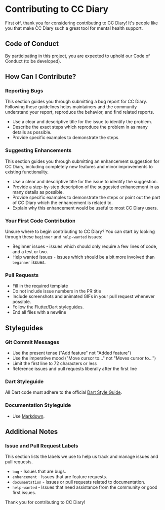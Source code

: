 # Contributing to CC Diary

First off, thank you for considering contributing to CC Diary! It's people like you that make CC Diary such a great tool for mental health support.

## Code of Conduct

By participating in this project, you are expected to uphold our Code of Conduct (to be developed).

## How Can I Contribute?

### Reporting Bugs

This section guides you through submitting a bug report for CC Diary. Following these guidelines helps maintainers and the community understand your report, reproduce the behavior, and find related reports.

- Use a clear and descriptive title for the issue to identify the problem.
- Describe the exact steps which reproduce the problem in as many details as possible.
- Provide specific examples to demonstrate the steps.

### Suggesting Enhancements

This section guides you through submitting an enhancement suggestion for CC Diary, including completely new features and minor improvements to existing functionality.

- Use a clear and descriptive title for the issue to identify the suggestion.
- Provide a step-by-step description of the suggested enhancement in as many details as possible.
- Provide specific examples to demonstrate the steps or point out the part of CC Diary which the enhancement is related to.
- Explain why this enhancement would be useful to most CC Diary users.

### Your First Code Contribution

Unsure where to begin contributing to CC Diary? You can start by looking through these `beginner` and `help-wanted` issues:

- Beginner issues - issues which should only require a few lines of code, and a test or two.
- Help wanted issues - issues which should be a bit more involved than `beginner` issues.

### Pull Requests

- Fill in the required template
- Do not include issue numbers in the PR title
- Include screenshots and animated GIFs in your pull request whenever possible.
- Follow the Flutter/Dart styleguides.
- End all files with a newline

## Styleguides

### Git Commit Messages

- Use the present tense ("Add feature" not "Added feature")
- Use the imperative mood ("Move cursor to..." not "Moves cursor to...")
- Limit the first line to 72 characters or less
- Reference issues and pull requests liberally after the first line

### Dart Styleguide

All Dart code must adhere to the official [Dart Style Guide](https://dart.dev/guides/language/effective-dart/style).

### Documentation Styleguide

- Use [Markdown](https://daringfireball.net/projects/markdown).

## Additional Notes

### Issue and Pull Request Labels

This section lists the labels we use to help us track and manage issues and pull requests.

* `bug` - Issues that are bugs.
* `enhancement` - Issues that are feature requests.
* `documentation` - Issues or pull requests related to documentation.
* `help-wanted` - Issues that need assistance from the community or good first issues.

Thank you for contributing to CC Diary!